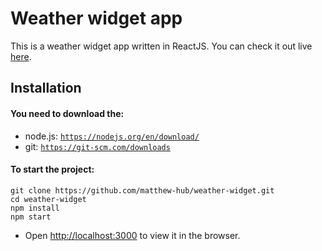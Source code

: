 
# Weather widget app

This is a weather widget app written in ReactJS. 
You can check it out live [here]().

## Installation
#### You need to download the:
* node.js: [`https://nodejs.org/en/download/`](https://nodejs.org/en/download/)
* git: [`https://git-scm.com/downloads`](https://git-scm.com/downloads)

#### To start the project:

```
git clone https://github.com/matthew-hub/weather-widget.git
cd weather-widget
npm install
npm start
```

* Open [http://localhost:3000](http://localhost:3000) to view it in the browser.

